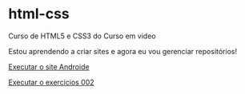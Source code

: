 # html-css
 Curso de HTML5 e CSS3 do Curso em video

 Estou aprendendo a criar sites e agora eu vou gerenciar repositórios!
 
 <a href="https://odeivison.github.io/curso-html-css/Desafios/desafio010/androide.html">Executar o site Androide</a>

 <a href="https://odeivison.github.io/curso-html-css/Exercicios/ex002/index.html">Executar o exercicios 002</a>